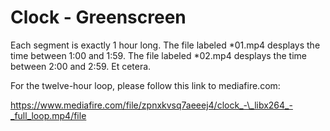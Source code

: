 # Clock - Greenscreen
Each segment is exactly 1 hour long. The file labeled \*01.mp4 desplays the time between 1:00 and 1:59. The file labeled \*02.mp4 desplays the time between 2:00 and 2:59. Et cetera.

For the twelve-hour loop, please follow this link to mediafire.com:

https://www.mediafire.com/file/zpnxkvsq7aeeej4/clock_-\_libx264_-_full_loop.mp4/file